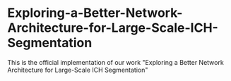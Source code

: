 # Exploring-a-Better-Network-Architecture-for-Large-Scale-ICH-Segmentation
This is the official implementation of our work "Exploring a Better Network Architecture for Large-Scale ICH Segmentation"
